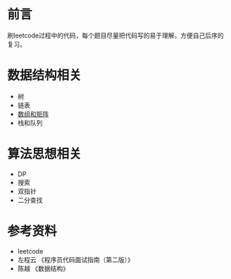 # 前言

刷leetcode过程中的代码，每个题目尽量把代码写的易于理解，方便自己后序的复习。

# 数据结构相关

- 树
- 链表
- [数组和矩阵](https://github.com/Manual-S/LeetCode/blob/master/%E6%95%B0%E7%BB%84.md)
- 栈和队列

# 算法思想相关

- DP
- 搜索
- 双指针
- 二分查找

# 参考资料
- leetcode
- 左程云 《程序员代码面试指南（第二版）》
- 陈越 《数据结构》




